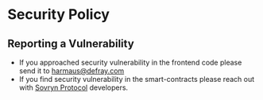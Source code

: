 # Security Policy

## Reporting a Vulnerability

- If you approached security vulnerability in the frontend code please send it to harmaus@defray.com
- If you find security vulnerability in the smart-contracts please reach out with [Sovryn Protocol](https://github.com/DistributedCollective/Sovryn-smart-contracts) developers.
